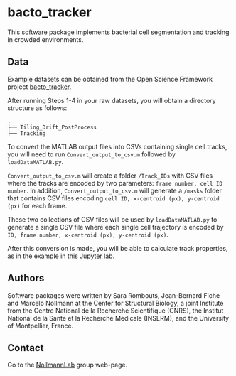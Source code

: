 # bacto_tracker

This software package implements bacterial cell segmentation and tracking in crowded environments.

## Data

Example datasets can be obtained from the Open Science Framework project [bacto_tracker](https://osf.io/2xufn/). 

After running Steps 1-4 in your raw datasets, you will obtain a directory structure as follows:

```
.
├── Tiling_Drift_PostProcess
├── Tracking

```

To convert the MATLAB output files into CSVs containing single cell tracks, you will need to run `Convert_output_to_csv.m` followed by `loadDataMATLAB.py`.

`Convert_output_to_csv.m` will create a folder `/Track_IDs` with CSV files where the tracks are encoded by two parameters: `frame number, cell ID number`. In addition, `Convert_output_to_csv.m` will generate a `/masks` folder that contains CSV files encoding `cell ID, x-centroid (px), y-centroid (px)` for each frame.

These two collections of CSV files will be used by `loadDataMATLAB.py` to generate a single CSV file where each single cell trajectory is encoded by `ID, frame number, x-centroid (px), y-centroid (px)`. 

After this conversion is made, you will be able to calculate track properties, as in the example in this [Jupyter lab]().



## Authors

Software packages were written by Sara Rombouts, Jean-Bernard Fiche and Marcelo Nollmann at the Center for Structural Biology, a joint Institute from the Centre National de la Recherche Scientifique (CNRS), the Institut National de la Sante et la Recherche Medicale (INSERM), and the University of Montpellier, France.

## Contact

Go to the [NollmannLab](https://www.nollmannlab.org/contact.html) group web-page.


